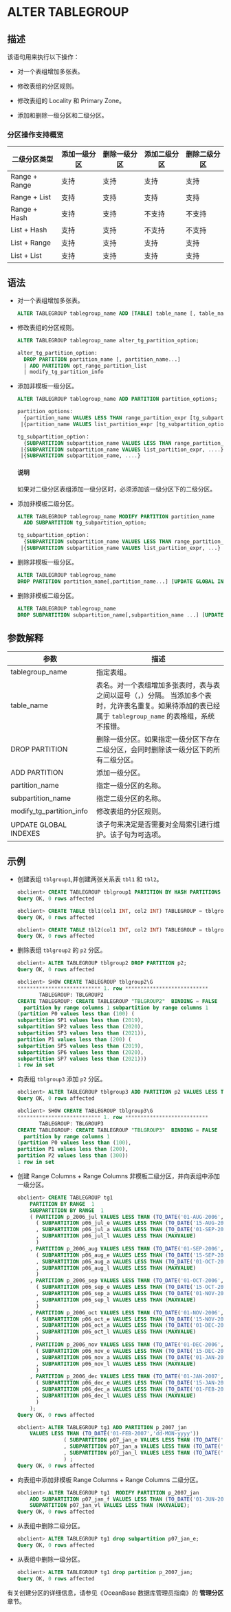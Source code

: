# ALTER TABLEGROUP

## 描述

该语句用来执行以下操作：

* 对一个表组增加多张表。

* 修改表组的分区规则。

* 修改表组的 Locality 和 Primary Zone。

* 添加和删除一级分区和二级分区。

### 分区操作支持概览

|    二级分区类型     | 添加一级分区 | 删除一级分区 | 添加二级分区 | 删除二级分区 |
|---------------|--------|--------|--------|--------|
| Range + Range | 支持     | 支持     | 支持     | 支持     |
| Range + List  | 支持     | 支持     | 支持     | 支持     |
| Range + Hash  | 支持     | 支持     | 不支持    | 不支持    |
| List + Hash   | 支持     | 支持     | 不支持    | 不支持    |
| List + Range  | 支持     | 支持     | 支持     | 支持     |
| List + List   | 支持     | 支持     | 支持     | 支持     |

## 语法

* 对一个表组增加多张表。

  ```sql
  ALTER TABLEGROUP tablegroup_name ADD [TABLE] table_name [, table_name...];
  ```

* 修改表组的分区规则。

  ```sql
  ALTER TABLEGROUP tablegroup_name alter_tg_partition_option;
  
  alter_tg_partition_option:
    DROP PARTITION partition_name [, partition_name...]
    | ADD PARTITION opt_range_partition_list
    | modify_tg_partition_info
  ```

* 添加非模板一级分区。

  ```sql
  ALTER TABLEGROUP tablegroup_name ADD PARTITION partition_options;
  
  partition_options:
    {partition_name VALUES LESS THAN range_partition_expr [tg_subpartition_option]}
   |{partition_name VALUES list_partition_expr [tg_subpartition_option]}
  
  tg_subpartition_option：
    {SUBPARTITION subpartition_name VALUES LESS THAN range_partition_expr, ...}
   |{SUBPARTITION subpartition_name VALUES list_partition_expr, ....}
   |{SUBPARTITION subpartition_name, ....}
  ```

  <main id="notice" type='explain'>
    <h4>说明</h4>
    <p>如果对二级分区表组添加一级分区时，必须添加该一级分区下的二级分区。</p>
  </main>
  
* 添加非模板二级分区。

  ```sql
  ALTER TABLEGROUP tablegroup_name MODIFY PARTITION partition_name
    ADD SUBPARTITION tg_subpartition_option;
  
  tg_subpartition_option：
    {SUBPARTITION subpartition_name VALUES LESS THAN range_partition_expr, ...}
   |{SUBPARTITION subpartition_name VALUES list_partition_expr, ...}
  ```

* 删除非模板一级分区。

  ```sql
  ALTER TABLEGROUP tablegroup_name
  DROP PARTITION partition_name[,partition_name...] [UPDATE GLOBAL INDEXES];
  ```

* 删除非模板二级分区。

  ```sql
  ALTER TABLEGROUP tablegroup_name
  DROP SUBPARTITION subpartition_name[,subpartition_name ...] [UPDATE GLOBAL INDEXES];
  ```

## 参数解释

|               参数               |                                                   描述                                                   |
|--------------------------------|--------------------------------------------------------------------------------------------------------|
| tablegroup_name                | 指定表组。                                                                                                  |
| table_name                     | 表名。对一个表组增加多张表时，表与表之间以逗号（，）分隔。 当添加多个表时，允许表名重复。如果待添加的表已经属于 `tablegroup_name` 的表格组，系统不报错。 |
| DROP PARTITION                 | 删除一级分区。如果指定一级分区下存在二级分区，会同时删除该一级分区下的所有二级分区。                                                             |
| ADD PARTITION                  | 添加一级分区。                                                                                                |
| partition_name                 | 指定一级分区的名称。                                                                                             |
| subpartition_name              | 指定二级分区的名称。                                                                                             |
| modify_tg_partition_info       | 修改表组的分区规则。                                                                                             |
| UPDATE GLOBAL INDEXES          | 该子句来决定是否需要对全局索引进行维护。该子句为可选项。                                                                           |

## 示例

* 创建表组 `tblgroup1`,并创建两张关系表 `tbl1` 和 `tbl2`。

  ```sql
  obclient> CREATE TABLEGROUP tblgroup1 PARTITION BY HASH PARTITIONS 10;
  Query OK, 0 rows affected
  
  obclient> CREATE TABLE tbl1(col1 INT, col2 INT) TABLEGROUP = tblgroup1 PARTITION BY HASH(col1) PARTITIONS 10;
  Query OK, 0 rows affected
  
  obclient> CREATE TABLE tbl2(col1 INT, col2 INT) TABLEGROUP = tblgroup1 PARTITION BY HASH(col2) PARTITIONS 10;
  Query OK, 0 rows affected
  ```

* 删除表组 `tblgroup2` 的 `p2` 分区。

  ```sql
  obclient> ALTER TABLEGROUP tblgroup2 DROP PARTITION p2;
  Query OK, 0 rows affected 
  
  obclient> SHOW CREATE TABLEGROUP tblgroup2\G
  *************************** 1. row ***************************
         TABLEGROUP: TBLGROUP2
  CREATE TABLEGROUP: CREATE TABLEGROUP "TBLGROUP2"  BINDING = FALSE
    partition by range columns 1 subpartition by range columns 1
  (partition P0 values less than (100) (
  subpartition SP1 values less than (2019),
  subpartition SP2 values less than (2020),
  subpartition SP3 values less than (2021)),
  partition P1 values less than (200) (
  subpartition SP5 values less than (2019),
  subpartition SP6 values less than (2020),
  subpartition SP7 values less than (2021)))
  1 row in set 
  ```

* 向表组 `tblgroup3` 添加 `p2` 分区。

  ```sql
  obclient> ALTER TABLEGROUP tblgroup3 ADD PARTITION p2 VALUES LESS THAN (300);
  Query OK, 0 rows affected
  
  obclient> SHOW CREATE TABLEGROUP tblgroup3\G
  *************************** 1. row ***************************
         TABLEGROUP: TBLGROUP3
  CREATE TABLEGROUP: CREATE TABLEGROUP "TBLGROUP3"  BINDING = FALSE
    partition by range columns 1
  (partition P0 values less than (100),
  partition P1 values less than (200),
  partition P2 values less than (300))
  1 row in set
  ```

* 创建 Range Columns + Range Columns 非模板二级分区，并向表组中添加一级分区。

  ```sql
  obclient> CREATE TABLEGROUP tg1
      PARTITION BY RANGE  1
      SUBPARTITION BY RANGE  1
      ( PARTITION p_2006_jul VALUES LESS THAN (TO_DATE('01-AUG-2006','dd-MON-yyyy'))
        ( SUBPARTITION p06_jul_e VALUES LESS THAN (TO_DATE('15-AUG-2006','dd-MON-yyyy'))
        , SUBPARTITION p06_jul_a VALUES LESS THAN (TO_DATE('01-SEP-2006','dd-MON-yyyy'))
        , SUBPARTITION p06_jul_l VALUES LESS THAN (MAXVALUE)
        )
      , PARTITION p_2006_aug VALUES LESS THAN (TO_DATE('01-SEP-2006','dd-MON-yyyy'))
        ( SUBPARTITION p06_aug_e VALUES LESS THAN (TO_DATE('15-SEP-2006','dd-MON-yyyy'))
        , SUBPARTITION p06_aug_a VALUES LESS THAN (TO_DATE('01-OCT-2006','dd-MON-yyyy'))
        , SUBPARTITION p06_aug_l VALUES LESS THAN (MAXVALUE)
        )
      , PARTITION p_2006_sep VALUES LESS THAN (TO_DATE('01-OCT-2006','dd-MON-yyyy'))
        ( SUBPARTITION p06_sep_e VALUES LESS THAN (TO_DATE('15-OCT-2006','dd-MON-yyyy'))
        , SUBPARTITION p06_sep_a VALUES LESS THAN (TO_DATE('01-NOV-2006','dd-MON-yyyy'))
        , SUBPARTITION p06_sep_l VALUES LESS THAN (MAXVALUE)
        )
      , PARTITION p_2006_oct VALUES LESS THAN (TO_DATE('01-NOV-2006','dd-MON-yyyy'))
        ( SUBPARTITION p06_oct_e VALUES LESS THAN (TO_DATE('15-NOV-2006','dd-MON-yyyy'))
        , SUBPARTITION p06_oct_a VALUES LESS THAN (TO_DATE('01-DEC-2006','dd-MON-yyyy'))
        , SUBPARTITION p06_oct_l VALUES LESS THAN (MAXVALUE)
        )
      , PARTITION p_2006_nov VALUES LESS THAN (TO_DATE('01-DEC-2006','dd-MON-yyyy'))
        ( SUBPARTITION p06_nov_e VALUES LESS THAN (TO_DATE('15-DEC-2006','dd-MON-yyyy'))
        , SUBPARTITION p06_nov_a VALUES LESS THAN (TO_DATE('01-JAN-2007','dd-MON-yyyy'))
        , SUBPARTITION p06_nov_l VALUES LESS THAN (MAXVALUE)
        )
      , PARTITION p_2006_dec VALUES LESS THAN (TO_DATE('01-JAN-2007','dd-MON-yyyy'))
        ( SUBPARTITION p06_dec_e VALUES LESS THAN (TO_DATE('15-JAN-2007','dd-MON-yyyy'))
        , SUBPARTITION p06_dec_a VALUES LESS THAN (TO_DATE('01-FEB-2007','dd-MON-yyyy'))
        , SUBPARTITION p06_dec_l VALUES LESS THAN (MAXVALUE)
        )
      );
  Query OK, 0 rows affected
  
  obclient> ALTER TABLEGROUP tg1 ADD PARTITION p_2007_jan              
      VALUES LESS THAN (TO_DATE('01-FEB-2007','dd-MON-yyyy'))
                 ( SUBPARTITION p07_jan_e VALUES LESS THAN (TO_DATE('15-FEB-2007','dd-MON-yyyy'))
                 , SUBPARTITION p07_jan_a VALUES LESS THAN (TO_DATE('01-MAR-2007','dd-MON-yyyy'))
                 , SUBPARTITION p07_jan_l VALUES LESS THAN (TO_DATE('01-APR-2007','dd-MON-yyyy'))
                 ) ;
  Query OK, 0 rows affected
  ```

* 向表组中添加非模板 Range Columns + Range Columns 二级分区。

  ```sql
  obclient> ALTER TABLEGROUP tg1  MODIFY PARTITION p_2007_jan
      ADD SUBPARTITION p07_jan_f VALUES LESS THAN (TO_DATE('01-JUN-2007','dd-MON-yyyy')),
      SUBPARTITION p07_jan_vl VALUES LESS THAN (MAXVALUE);
  Query OK, 0 rows affected
  ```

* 从表组中删除二级分区。

  ```sql
  obclient> ALTER TABLEGROUP tg1 drop subpartition p07_jan_e;
  Query OK, 0 rows affected
  ```

* 从表组中删除一级分区。

  ```sql
  obclient> ALTER TABLEGROUP tg1 drop partition p_2007_jan; 
  Query OK, 0 rows affected
  ```

有关创建分区的详细信息，请参见《OceanBase 数据库管理员指南》的 **管理分区** 章节。
